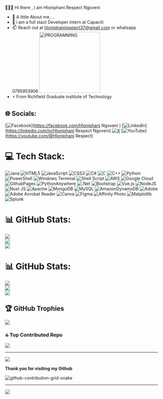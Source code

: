 👨🏿‍💻 Hi there , I am Hloniphani Respect Ngoveni

<!--
**lisbeth34/lisbeth34** is a ✨ _special_ ✨ repository because its `README.md` (this file) appears on your GitHub profile.
-->


- 🌱 A little About me....
- 👯 i am a full stact Developer intern at Capaciti
- 📫 Reach out at hloniphanirespect37@gmail.com or whatsapp 0795953906                             <img src="https://github.com/lisbeth34/lisbeth34/assets/131878280/79aa3263-23ef-4603-871a-478edb5d13e1" alt="PROGRAMMING" width="200"/>
- ⚡ From Richfield Graduate institute of Technology

## 🌐 Socials:
[![Facebook](https://img.shields.io/badge/Facebook-%231877F2.svg?logo=Facebook&logoColor=white)](https://facebook.com/Hloniphani Ngoveni ) [![LinkedIn](https://img.shields.io/badge/LinkedIn-%230077B5.svg?logo=linkedin&logoColor=white)](https://linkedin.com/in/Hloniphani Respect Ngoveni) [![X](https://img.shields.io/badge/X-black.svg?logo=X&logoColor=white)](https://x.com/RESPECT_SA) [![YouTube](https://img.shields.io/badge/YouTube-%23FF0000.svg?logo=YouTube&logoColor=white)](https://youtube.com/@Hloniphani Respect) 

# 💻 Tech Stack:
![Java](https://img.shields.io/badge/java-%23ED8B00.svg?style=for-the-badge&logo=openjdk&logoColor=white) ![HTML5](https://img.shields.io/badge/html5-%23E34F26.svg?style=for-the-badge&logo=html5&logoColor=white) ![JavaScript](https://img.shields.io/badge/javascript-%23323330.svg?style=for-the-badge&logo=javascript&logoColor=%23F7DF1E) ![CSS3](https://img.shields.io/badge/css3-%231572B6.svg?style=for-the-badge&logo=css3&logoColor=white) ![C#](https://img.shields.io/badge/c%23-%23239120.svg?style=for-the-badge&logo=csharp&logoColor=white) ![C](https://img.shields.io/badge/c-%2300599C.svg?style=for-the-badge&logo=c&logoColor=white) ![C++](https://img.shields.io/badge/c++-%2300599C.svg?style=for-the-badge&logo=c%2B%2B&logoColor=white) ![Python](https://img.shields.io/badge/python-3670A0?style=for-the-badge&logo=python&logoColor=ffdd54) ![PowerShell](https://img.shields.io/badge/PowerShell-%235391FE.svg?style=for-the-badge&logo=powershell&logoColor=white) ![Windows Terminal](https://img.shields.io/badge/Windows%20Terminal-%234D4D4D.svg?style=for-the-badge&logo=windows-terminal&logoColor=white) ![Shell Script](https://img.shields.io/badge/shell_script-%23121011.svg?style=for-the-badge&logo=gnu-bash&logoColor=white) ![AWS](https://img.shields.io/badge/AWS-%23FF9900.svg?style=for-the-badge&logo=amazon-aws&logoColor=white) ![Google Cloud](https://img.shields.io/badge/GoogleCloud-%234285F4.svg?style=for-the-badge&logo=google-cloud&logoColor=white) ![GithubPages](https://img.shields.io/badge/github%20pages-121013?style=for-the-badge&logo=github&logoColor=white) ![PythonAnywhere](https://img.shields.io/badge/pythonanywhere-%232F9FD7.svg?style=for-the-badge&logo=pythonanywhere&logoColor=151515) ![.Net](https://img.shields.io/badge/.NET-5C2D91?style=for-the-badge&logo=.net&logoColor=white) ![Bootstrap](https://img.shields.io/badge/bootstrap-%238511FA.svg?style=for-the-badge&logo=bootstrap&logoColor=white) ![Vue.js](https://img.shields.io/badge/vue.js-%2335495e.svg?style=for-the-badge&logo=vuedotjs&logoColor=%234FC08D) ![NodeJS](https://img.shields.io/badge/node.js-6DA55F?style=for-the-badge&logo=node.js&logoColor=white) ![Nuxt JS](https://img.shields.io/badge/Nuxt-002E3B?style=for-the-badge&logo=nuxt.js&logoColor=#00DC82) ![Apache](https://img.shields.io/badge/apache-%23D42029.svg?style=for-the-badge&logo=apache&logoColor=white) ![MongoDB](https://img.shields.io/badge/MongoDB-%234ea94b.svg?style=for-the-badge&logo=mongodb&logoColor=white) ![MySQL](https://img.shields.io/badge/mysql-4479A1.svg?style=for-the-badge&logo=mysql&logoColor=white) ![AmazonDynamoDB](https://img.shields.io/badge/Amazon%20DynamoDB-4053D6?style=for-the-badge&logo=Amazon%20DynamoDB&logoColor=white) ![Adobe](https://img.shields.io/badge/adobe-%23FF0000.svg?style=for-the-badge&logo=adobe&logoColor=white) ![Adobe Acrobat Reader](https://img.shields.io/badge/Adobe%20Acrobat%20Reader-EC1C24.svg?style=for-the-badge&logo=Adobe%20Acrobat%20Reader&logoColor=white) ![Canva](https://img.shields.io/badge/Canva-%2300C4CC.svg?style=for-the-badge&logo=Canva&logoColor=white) ![Figma](https://img.shields.io/badge/figma-%23F24E1E.svg?style=for-the-badge&logo=figma&logoColor=white) ![Affinity Photo](https://img.shields.io/badge/affinityphoto-%237E4DD2.svg?style=for-the-badge&logo=affinity-photo&logoColor=white) ![Matplotlib](https://img.shields.io/badge/Matplotlib-%23ffffff.svg?style=for-the-badge&logo=Matplotlib&logoColor=black) ![Splunk](https://img.shields.io/badge/splunk-%23000000.svg?style=for-the-badge&logo=splunk&logoColor=white)
# 📊 GitHub Stats:
![](https://github-readme-stats.vercel.app/api?username=lisbeth34&theme=blue-green&hide_border=true&include_all_commits=false&count_private=false)<br/>
![](https://github-readme-streak-stats.herokuapp.com/?user=lisbeth34&theme=blue-green&hide_border=true)<br/>
![](https://github-readme-stats.vercel.app/api/top-langs/?username=lisbeth34&theme=blue-green&hide_border=true&include_all_commits=false&count_private=false&layout=compact)

# 📊 GitHub Stats:
![](https://github-readme-stats.vercel.app/api?username=lisbeth34&theme=dark&hide_border=false&include_all_commits=false&count_private=false)<br/>
![](https://github-readme-streak-stats.herokuapp.com/?user=lisbeth34&theme=dark&hide_border=false)<br/>
![](https://github-readme-stats.vercel.app/api/top-langs/?username=lisbeth34&theme=dark&hide_border=false&include_all_commits=false&count_private=false&layout=compact)

## 🏆 GitHub Trophies
![](https://github-profile-trophy.vercel.app/?username=lisbeth34&theme=radical&no-frame=false&no-bg=true&margin-w=4)

### 🔝 Top Contributed Repo
![](https://github-contributor-stats.vercel.app/api?username=lisbeth34&limit=5&theme=dark&combine_all_yearly_contributions=true)


---
[![](https://visitcount.itsvg.in/api?id=lisbeth34&icon=9&color=0)](https://visitcount.itsvg.in)

<!-- Proudly created with GPRM ( https://gprm.itsvg.in ) -->

**Thank you for visiting my Github**

![github-contribution-grid-snake](https://github.com/lisbeth34/lisbeth34/assets/131878280/886e358b-58cc-4706-b7d0-cb6cd58bf5b9)



---
[![](https://visitcount.itsvg.in/api?id=lisbeth34&icon=2&color=1)](https://visitcount.itsvg.in)

<!-- Proudly created with GPRM ( https://gprm.itsvg.in ) -->
